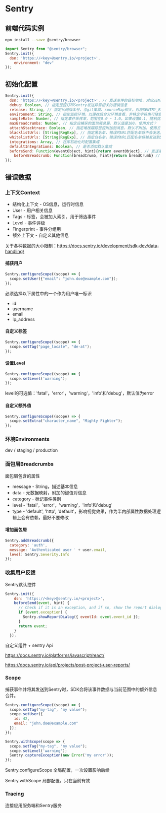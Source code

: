 # Sentry

## 前端代码实例

```bash
npm install --save @sentry/browser
```

```javascript
import Sentry from "@sentry/browser";
Sentry.init({
  dsn: 'https://<key>@sentry.io/<project>',
	environment: "dev"
});
```

## 初始化配置

```js
Sentry.init({
  dsn: 'https://<key>@sentry.io/<project>', // 发送事件的目标地址，对应SENTRY_DSN环境变量
  debug: Boolean, // 指定是否打印Sentry发送异常相关的错误信息
  release: String, // 指定代码版本号，与git集成、sourceMap相关，对应SENTRY_RELEASE环境变量
  environment: String, // 指定监控环境。以便在后台分环境查看，非特定字符串可随意设置。对应SENTRY_ENVIRONMENT环境变量
  sampleRate: Number, // 指定事件采样率，范围在0.0 ~ 1.0。如果设置0.1，随机挑选10%的事件发送。
  maxBreadcrumbs: Number, // 指定应捕获的面包屑总量，默认值是100。使用方式？
  attachStacktrace: Boolean, // 指定堆栈跟踪是否附加到消息，默认不附加。使用方式？
  blacklistUrls: [String|RegExp], // 指定黑名单，错误的URL匹配名单将不会发送。使用方式？
  whitelistUrls: [String|RegExp], // 指定白名单，错误的URL匹配名单将被发送到Sentry。使用方式？
  integrations: Array, // 在库初始化时配置集成
  defaultIntegrations: Boolean, // 是否添加默认集成
  beforeSend: Function(eventObject, hint){return eventObject}, // 发送事件前的钩子，可对eventObject做一些定制，返回eventObject或者返回null阻止事件发送
	beforeBreadcrumb: Function(breadCrumb, hint){return breadCrumb} // 添加面包屑前的钩子，可对面包屑做一些定制
});
```

## 错误数据

### 上下文Context

- 结构化上下文 - OS信息，运行时信息
- User - 用户相关信息
- Tags - 标签，会被加入索引，用于筛选事件
- Level - 事件评级
- Fingerprint - 事件分组用
- 额外上下文 - 自定义其他信息

关于各种数据的大小限制：https://docs.sentry.io/development/sdk-dev/data-handling/

#### 捕获用户

```js
Sentry.configureScope((scope) => {
  scope.setUser({"email": "john.doe@example.com"});
});
```

必须选择以下属性中的一个作为用户唯一标识

- id
- username
- email
- Ip_address

#### 自定义标签

```js
Sentry.configureScope((scope) => {
  scope.setTag("page_locale", "de-at");
});
```

#### 设置Level

```js
Sentry.configureScope((scope) => {
  scope.setLevel('warning');
});
```

level的可选值：'fatal'，'error'，'warning'，'info'和'debug'，默认值为error

#### 自定义额外值

```js
Sentry.configureScope((scope) => {
  scope.setExtra("character_name", "Mighty Fighter");
});
```

### 环境Environments

dev / staging / production 

### 面包屑Breadcrumbs

面包屑包含的属性

- message - String，描述基本信息
- data - 元数据映射，附加的键值对信息
- category - 标记事件类别
- level - 'fatal'，'error'，'warning'，'info'和'debug'
- type - 'default', 'http', 'default'，影响视觉效果，作为半内部属性数据处理逻辑上会有依赖，最好不要修改

#### 增加面包屑

```js
Sentry.addBreadcrumb({
  category: 'auth',
  message: 'Authenticated user ' + user.email,
  level: Sentry.Severity.Info
});
```

### 收集用户反馈

Sentry默认控件

```js
Sentry.init({
    dsn: 'https://<key>@sentry.io/<project>',
    beforeSend(event, hint) {
      // Check if it is an exception, and if so, show the report dialog
      if (event.exception) {
        Sentry.showReportDialog({ eventId: event.event_id });
      }
      return event;
    }
  });
```

自定义组件 + sentry Api

https://docs.sentry.io/platforms/javascript/react/

https://docs.sentry.io/api/projects/post-project-user-reports/

### Scope

捕获事件并将其发送到Sentry时，SDK会将该事件数据与当前范围中的额外信息合并。

```js
Sentry.configureScope((scope) => {
  scope.setTag("my-tag", "my value");
  scope.setUser({
    id: 42,
    email: "john.doe@example.com"
  });
});
```

```js
Sentry.withScope(scope => {
  scope.setTag("my-tag", "my value");
  scope.setLevel('warning');
  Sentry.captureException(new Error('my error'));
});
```

Sentry.configureScope 全局配置，一次设置影响后续

Sentry.withScope 局部配置，只在当前有效

### Tracing

连接应用服务端和Sentry服务


